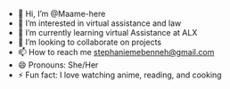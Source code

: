 - 👋 Hi, I’m @Maame-here
- 👀 I’m interested in virtual assistance and law
- 🌱 I’m currently learning virtual Assistance at ALX
- 💞️ I’m looking to collaborate on projects
- 📫 How to reach me stephaniemebenneh@gmail.com 
- 😄 Pronouns: She/Her
- ⚡ Fun fact: I love watching anime, reading, and cooking

<!---
Maame-here/Maame-here is a ✨ special ✨ repository because its `README.md` (this file) appears on your GitHub profile.
You can click the Preview link to take a look at your changes.
--->
